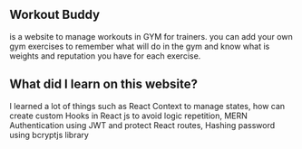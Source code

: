 ## Workout Buddy 
is a website to manage workouts in GYM for trainers.
you can add your own gym exercises to remember what will do in the gym and know what is weights and reputation you have for each exercise.
## What did I learn on this website?
I learned a lot of things such as React Context to manage states, how can create custom Hooks in React js to avoid logic repetition, MERN Authentication using JWT and protect React routes, Hashing password using bcryptjs library
